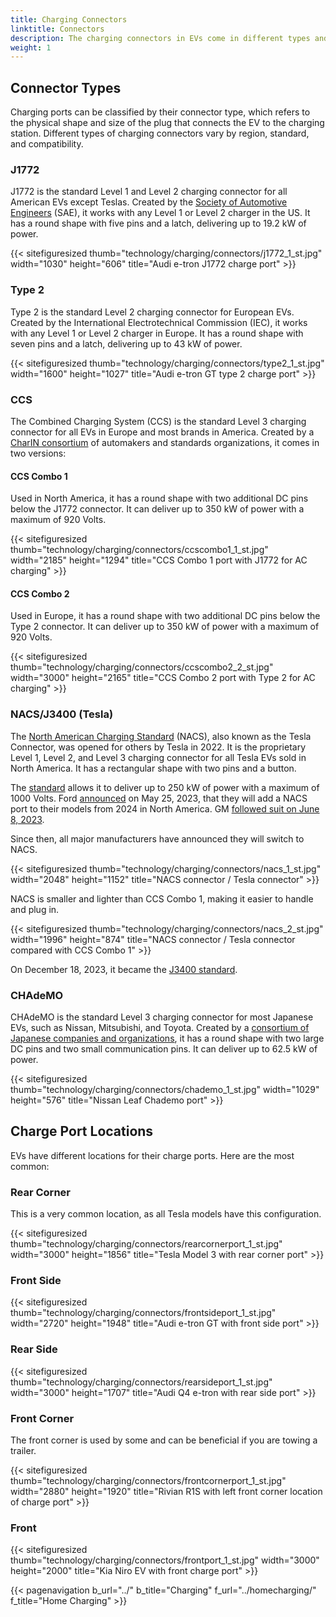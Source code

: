 ```yaml
---
title: Charging Connectors
linktitle: Connectors
description: The charging connectors in EVs come in different types and locations.
weight: 1
---
```

<!-- markdownlint-disable MD033 -->

## Connector Types

Charging ports can be classified by their connector type, which refers to the physical shape and size of the plug that connects the EV to the charging station. Different types of charging connectors vary by region, standard, and compatibility.

### J1772

J1772 is the standard Level 1 and Level 2 charging connector for all American EVs except Teslas. Created by the [Society of Automotive Engineers](https://www.sae.org/standards/content/j1772_201710/) (SAE), it works with any Level 1 or Level 2 charger in the US. It has a round shape with five pins and a latch, delivering up to 19.2 kW of power.

{{< sitefiguresized thumb="technology/charging/connectors/j1772_1_st.jpg" width="1030" height="606" title="Audi e-tron J1772 charge port" >}}

### Type 2

Type 2 is the standard Level 2 charging connector for European EVs. Created by the International Electrotechnical Commission (IEC), it works with any Level 1 or Level 2 charger in Europe. It has a round shape with seven pins and a latch, delivering up to 43 kW of power.

{{< sitefiguresized thumb="technology/charging/connectors/type2_1_st.jpg" width="1600" height="1027" title="Audi e-tron GT type 2 charge port" >}}

### CCS

The Combined Charging System (CCS) is the standard Level 3 charging connector for all EVs in Europe and most brands in America. Created by a [CharIN consortium](https://www.charin.global/) of automakers and standards organizations, it comes in two versions:

#### CCS Combo 1

Used in North America, it has a round shape with two additional DC pins below the J1772 connector. It can deliver up to 350 kW of power with a maximum of 920 Volts.

{{< sitefiguresized thumb="technology/charging/connectors/ccscombo1_1_st.jpg" width="2185" height="1294" title="CCS Combo 1 port with J1772 for AC charging" >}}

#### CCS Combo 2

Used in Europe, it has a round shape with two additional DC pins below the Type 2 connector. It can deliver up to 350 kW of power with a maximum of 920 Volts.

{{< sitefiguresized thumb="technology/charging/connectors/ccscombo2_2_st.jpg" width="3000" height="2165" title="CCS Combo 2 port with Type 2 for AC charging" >}}

### NACS/J3400 (Tesla)

The [North American Charging Standard](https://www.tesla.com/blog/opening-north-american-charging-standard) (NACS), also known as the Tesla Connector, was opened for others by Tesla in 2022. It is the proprietary Level 1, Level 2, and Level 3 charging connector for all Tesla EVs sold in North America. It has a rectangular shape with two pins and a button.

The [standard](https://tesla-cdn.thron.com/static/HXVNIC_North_American_Charging_Standard_Technical_Specification_TS-0023666_HFTPKZ.pdf) allows it to deliver up to 250 kW of power with a maximum of 1000 Volts. Ford [announced](https://media.ford.com/content/fordmedia/fna/us/en/news/2023/05/25/ford-ev-customers-to-gain-access-to-12-000-tesla-superchargers--.html) on May 25, 2023, that they will add a NACS port to their models from 2024 in North America. GM [followed suit on June 8, 2023](https://news.gm.com/newsroom.detail.html/Pages/news/us/en/2023/jun/0608-gm.html).

Since then, all major manufacturers have announced they will switch to NACS.

{{< sitefiguresized thumb="technology/charging/connectors/nacs_1_st.jpg" width="2048" height="1152" title="NACS connector / Tesla connector" >}}

NACS is smaller and lighter than CCS Combo 1, making it easier to handle and plug in.

{{< sitefiguresized thumb="technology/charging/connectors/nacs_2_st.jpg" width="1996" height="874" title="NACS connector / Tesla connector compared with CCS Combo 1" >}}

On December 18, 2023, it became the [J3400 standard](https://www.sae.org/standards/content/j3400_202312/).

### CHAdeMO

CHAdeMO is the standard Level 3 charging connector for most Japanese EVs, such as Nissan, Mitsubishi, and Toyota. Created by a [consortium of Japanese companies and organizations](https://www.chademo.com/), it has a round shape with two large DC pins and two small communication pins. It can deliver up to 62.5 kW of power.

{{< sitefiguresized thumb="technology/charging/connectors/chademo_1_st.jpg" width="1029" height="576" title="Nissan Leaf Chademo port" >}}

## Charge Port Locations

EVs have different locations for their charge ports. Here are the most common:

### Rear Corner

This is a very common location, as all Tesla models have this configuration.

{{< sitefiguresized thumb="technology/charging/connectors/rearcornerport_1_st.jpg" width="3000" height="1856" title="Tesla Model 3 with rear corner port" >}}

### Front Side

{{< sitefiguresized thumb="technology/charging/connectors/frontsideport_1_st.jpg" width="2720" height="1948" title="Audi e-tron GT with front side port" >}}

### Rear Side

{{< sitefiguresized thumb="technology/charging/connectors/rearsideport_1_st.jpg" width="3000" height="1707" title="Audi Q4 e-tron with rear side port" >}}

### Front Corner

The front corner is used by some and can be beneficial if you are towing a trailer.

{{< sitefiguresized thumb="technology/charging/connectors/frontcornerport_1_st.jpg" width="2880" height="1920" title="Rivian R1S with left front corner location of charge port" >}}

### Front

{{< sitefiguresized thumb="technology/charging/connectors/frontport_1_st.jpg" width="3000" height="2000" title="Kia Niro EV with front charge port" >}}

{{< pagenavigation b_url="../" b_title="Charging" f_url="../homecharging/" f_title="Home Charging" >}}